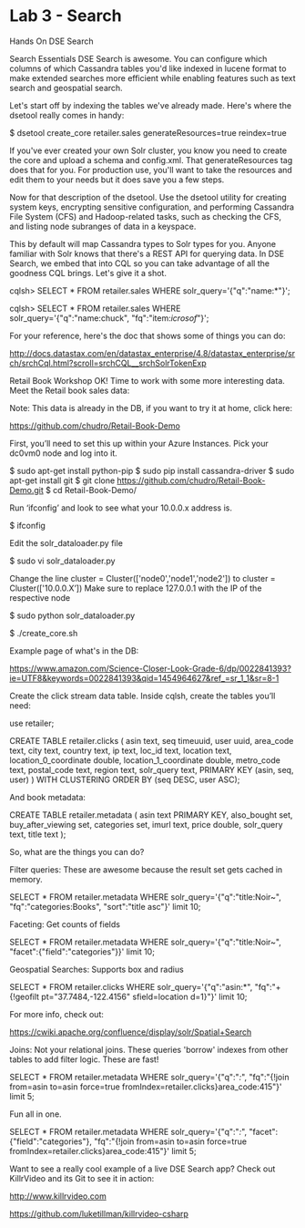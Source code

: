 # Lab 3 - Search

Hands On DSE Search

Search Essentials
DSE Search is awesome. You can configure which columns of which Cassandra tables you'd like indexed in lucene format to make extended searches more efficient while enabling features such as text search and geospatial search.

Let's start off by indexing the tables we've already made. Here's where the dsetool really comes in handy:

$ dsetool create_core retailer.sales generateResources=true reindex=true

If you've ever created your own Solr cluster, you know you need to create the core and upload a schema and config.xml. That generateResources tag does that for you. For production use, you'll want to take the resources and edit them to your needs but it does save you a few steps.

Now for that description of the dsetool. Use the dsetool utility for creating system keys, encrypting sensitive configuration, and performing Cassandra File System (CFS) and Hadoop-related tasks, such as checking the CFS, and listing node subranges of data in a keyspace.



This by default will map Cassandra types to Solr types for you. Anyone familiar with Solr knows that there's a REST API for querying data. In DSE Search, we embed that into CQL so you can take advantage of all the goodness CQL brings. Let's give it a shot.

cqlsh> SELECT * FROM retailer.sales WHERE solr_query='{"q":"name:*"}';

cqlsh> SELECT * FROM retailer.sales WHERE solr_query='{"q":"name:chuck", "fq":"item:*icrosof*"}';

For your reference, here's the doc that shows some of things you can do:

http://docs.datastax.com/en/datastax_enterprise/4.8/datastax_enterprise/srch/srchCql.html?scroll=srchCQL__srchSolrTokenExp

Retail Book Workshop
OK! Time to work with some more interesting data. Meet the Retail book sales data:

Note: This data is already in the DB, if you want to try it at home, click here:

https://github.com/chudro/Retail-Book-Demo

First, you’ll need to set this up within your Azure Instances. Pick your dc0vm0 node and log into it.

$ sudo apt-get install python-pip
$ sudo pip install cassandra-driver
$ sudo apt-get install git
$ git clone https://github.com/chudro/Retail-Book-Demo.git
$ cd Retail-Book-Demo/

Run ‘ifconfig’ and look to see what your 10.0.0.x address is.

$ ifconfig

Edit the solr_dataloader.py file

$ sudo vi solr_dataloader.py

Change the line cluster = Cluster(['node0','node1','node2']) to cluster = Cluster(['10.0.0.X’]) Make sure to replace 127.0.0.1 with the IP of the respective node

$ sudo python solr_dataloader.py

$ ./create_core.sh

Example page of what's in the DB:

https://www.amazon.com/Science-Closer-Look-Grade-6/dp/0022841393?ie=UTF8&keywords=0022841393&qid=1454964627&ref_=sr_1_1&sr=8-1

Create the click stream data table. Inside cqlsh, create the tables you’ll need:

use retailer;

CREATE TABLE retailer.clicks (
    asin text,
    seq timeuuid,
    user uuid,
    area_code text,
    city text,
    country text,
    ip text,
    loc_id text,
    location text,
    location_0_coordinate double,
    location_1_coordinate double,
    metro_code text,
    postal_code text,
    region text,
    solr_query text,
    PRIMARY KEY (asin, seq, user)
) WITH CLUSTERING ORDER BY (seq DESC, user ASC);

And book metadata:

CREATE TABLE retailer.metadata (
    asin text PRIMARY KEY,
    also_bought set<text>,
    buy_after_viewing set<text>,
    categories set<text>,
    imurl text,
    price double,
    solr_query text,
    title text
);

So, what are the things you can do?

Filter queries: These are awesome because the result set gets cached in memory.

SELECT * FROM retailer.metadata WHERE solr_query='{"q":"title:Noir~", "fq":"categories:Books", "sort":"title asc"}' limit 10; 

Faceting: Get counts of fields

SELECT * FROM retailer.metadata WHERE solr_query='{"q":"title:Noir~", "facet":{"field":"categories"}}' limit 10; 

Geospatial Searches: Supports box and radius

SELECT * FROM retailer.clicks WHERE solr_query='{"q":"asin:*", "fq":"+{!geofilt pt=\"37.7484,-122.4156\" sfield=location d=1}"}' limit 10; 

For more info, check out: 

https://cwiki.apache.org/confluence/display/solr/Spatial+Search

Joins: Not your relational joins. These queries 'borrow' indexes from other tables to add filter logic. These are fast!

SELECT * FROM retailer.metadata WHERE solr_query='{"q":"*:*", "fq":"{!join from=asin to=asin force=true fromIndex=retailer.clicks}area_code:415"}' limit 5; 

Fun all in one.

SELECT * FROM retailer.metadata WHERE solr_query='{"q":"*:*", "facet":{"field":"categories"}, "fq":"{!join from=asin to=asin force=true fromIndex=retailer.clicks}area_code:415"}' limit 5;

Want to see a really cool example of a live DSE Search app? Check out KillrVideo and its Git to see it in action:

http://www.killrvideo.com

https://github.com/luketillman/killrvideo-csharp
